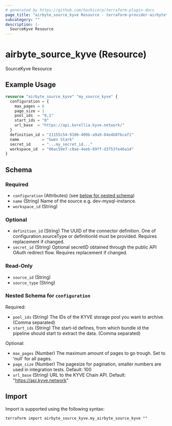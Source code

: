 ```yaml
---
# generated by https://github.com/hashicorp/terraform-plugin-docs
page_title: "airbyte_source_kyve Resource - terraform-provider-airbyte"
subcategory: ""
description: |-
  SourceKyve Resource
---
```


# airbyte_source_kyve (Resource)

SourceKyve Resource

## Example Usage

```terraform
resource "airbyte_source_kyve" "my_source_kyve" {
  configuration = {
    max_pages = 6
    page_size = 1
    pool_ids  = "0,1"
    start_ids = "0"
    url_base  = "https://api.korellia.kyve.network/"
  }
  definition_id = "21155c54-9106-409b-a9a9-84e4b07bcaf1"
  name          = "Gwen Stark"
  secret_id     = "...my_secret_id..."
  workspace_id  = "06ac59e7-c8ae-4eeb-89ff-d3753fe46a14"
}
```

<!-- schema generated by tfplugindocs -->
## Schema

### Required

- `configuration` (Attributes) (see [below for nested schema](#nestedatt--configuration))
- `name` (String) Name of the source e.g. dev-mysql-instance.
- `workspace_id` (String)

### Optional

- `definition_id` (String) The UUID of the connector definition. One of configuration.sourceType or definitionId must be provided. Requires replacement if changed.
- `secret_id` (String) Optional secretID obtained through the public API OAuth redirect flow. Requires replacement if changed.

### Read-Only

- `source_id` (String)
- `source_type` (String)

<a id="nestedatt--configuration"></a>
### Nested Schema for `configuration`

Required:

- `pool_ids` (String) The IDs of the KYVE storage pool you want to archive. (Comma separated)
- `start_ids` (String) The start-id defines, from which bundle id the pipeline should start to extract the data. (Comma separated)

Optional:

- `max_pages` (Number) The maximum amount of pages to go trough. Set to 'null' for all pages.
- `page_size` (Number) The pagesize for pagination, smaller numbers are used in integration tests. Default: 100
- `url_base` (String) URL to the KYVE Chain API. Default: "https://api.kyve.network"

## Import

Import is supported using the following syntax:

```shell
terraform import airbyte_source_kyve.my_airbyte_source_kyve ""
```
